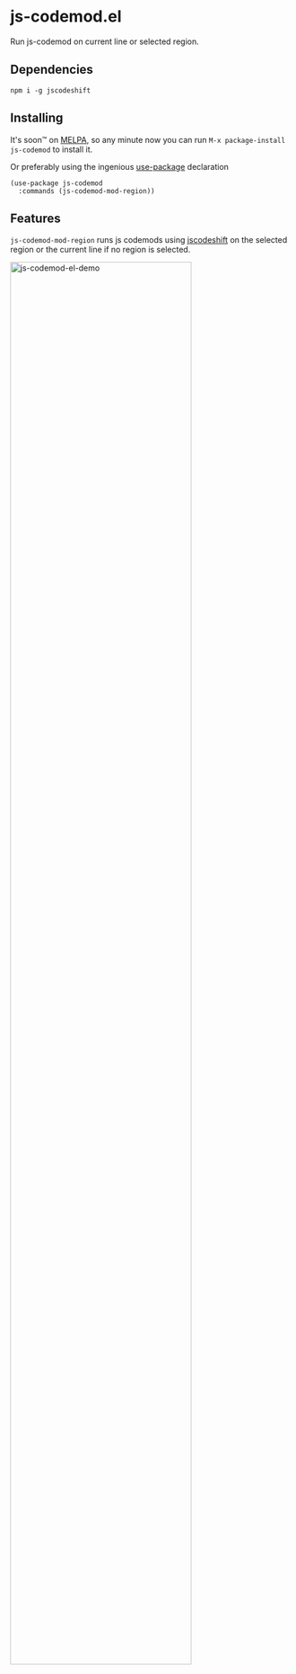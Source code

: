 # js-codemod.el
Run js-codemod on current line or selected region.

## Dependencies

`npm i -g jscodeshift`

## Installing

It's soon™ on [MELPA](https://melpa.org/#/getting-started), so any minute now you can run `M-x package-install js-codemod` to install it.

Or preferably using the ingenious [use-package](https://github.com/jwiegley/use-package) declaration

```
(use-package js-codemod
  :commands (js-codemod-mod-region))
```

## Features

`js-codemod-mod-region` runs js codemods using [jscodeshift](https://github.com/facebook/jscodeshift) on the selected region or the current line if no region is selected.

<img src="https://d3vv6lp55qjaqc.cloudfront.net/items/3S0s210n0W3O1J2H3W27/Screen%20Recording%202017-10-17%20at%2009.46%20PM.gif?X-CloudApp-Visitor-Id=5102c944a369d2eb3e4cef97298683d9&v=a5dbec11" width="80%" alt="js-codemod-el-demo"/>
